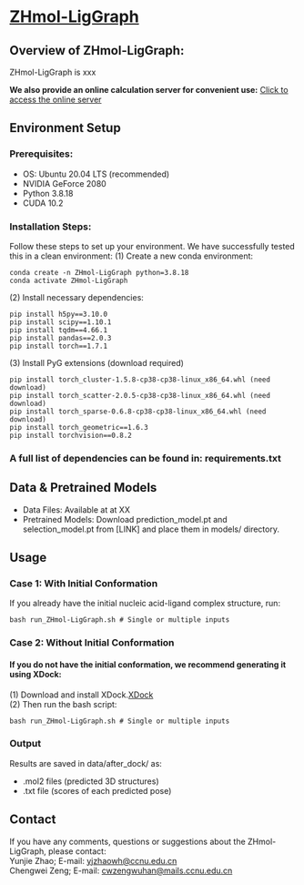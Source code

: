 # [ZHmol-LigGraph](http://zhaoserver.com.cn/ZHmol-LigGraph/ZHmol-LigGraph.html)

## Overview of ZHmol-LigGraph: 
ZHmol-LigGraph is xxx

**We also provide an online calculation server for convenient use:** 
[Click to access the online server](http://zhaoserver.com.cn/ZHmol-LigGraph/ZHmol-LigGraph.html)

## Environment Setup

### Prerequisites:
* OS: Ubuntu 20.04 LTS (recommended)
* NVIDIA GeForce 2080
* Python 3.8.18
* CUDA 10.2

### Installation Steps:
Follow these steps to set up your environment. We have successfully tested this in a clean environment:
(1) Create a new conda environment:
```
conda create -n ZHmol-LigGraph python=3.8.18
conda activate ZHmol-LigGraph
```

(2) Install necessary dependencies:
```
pip install h5py==3.10.0
pip install scipy==1.10.1
pip install tqdm==4.66.1
pip install pandas==2.0.3
pip install torch==1.7.1
```

(3) Install PyG extensions (download required)
```
pip install torch_cluster-1.5.8-cp38-cp38-linux_x86_64.whl (need download)
pip install torch_scatter-2.0.5-cp38-cp38-linux_x86_64.whl (need download)
pip install torch_sparse-0.6.8-cp38-cp38-linux_x86_64.whl (need download)
pip install torch_geometric==1.6.3
pip install torchvision==0.8.2
```

### A full list of dependencies can be found in: requirements.txt

## Data & Pretrained Models
* Data Files​​: Available at at XX
* Pretrained Models​​: Download prediction_model.pt and selection_model.pt from [LINK] and place them in models/ directory.

## Usage

### Case 1: With Initial Conformation
If you already have the initial nucleic acid-ligand complex structure, run:

```
bash run_ZHmol-LigGraph.sh # Single or multiple inputs
```

### Case 2: Without Initial Conformation
#### If you do not have the initial conformation, we recommend generating it using XDock:
(1) Download and install XDock.[XDock](http://huanglab.phys.hust.edu.cn/XDock/)  
(2) Then run the bash script:
```
bash run_ZHmol-LigGraph.sh # Single or multiple inputs
```

### Output
Results are saved in data/after_dock/ as:
* .mol2 files (predicted 3D structures)
* .txt file (scores of each predicted pose)

## Contact
If you have any comments, questions or suggestions about the ZHmol-LigGraph, please contact:  
Yunjie Zhao; E-mail: yjzhaowh@ccnu.edu.cn  
Chengwei Zeng; E-mail: cwzengwuhan@mails.ccnu.edu.cn
